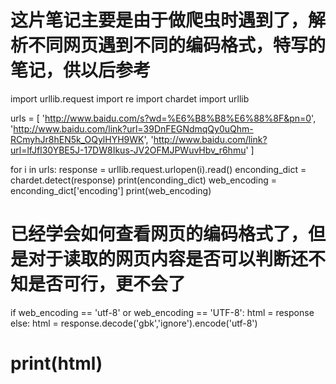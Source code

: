 # 这片笔记主要是由于做爬虫时遇到了，解析不同网页遇到不同的编码格式，特写的笔记，供以后参考
import urllib.request
import re
import chardet
import urllib

urls = [
'http://www.baidu.com/s?wd=%E6%B8%B8%E6%88%8F&pn=0',
'http://www.baidu.com/link?url=39DnFEGNdmqQy0uQhm-RCmyhJr8hEN5k_OQylHYH9WK',
'http://www.baidu.com/link?url=lfJfl30YBE5J-17DW8Ikus-JV2OFMJPWuvHbv_r6hmu'
]

for i in urls:
    response = urllib.request.urlopen(i).read()
    enconding_dict = chardet.detect(response)
    print(enconding_dict)
    web_encoding = enconding_dict['encoding']
    print(web_encoding)


# 已经学会如何查看网页的编码格式了，但是对于读取的网页内容是否可以判断还不知是否可行，更不会了
if web_encoding == 'utf-8' or web_encoding == 'UTF-8':
    html = response
else:
    html = response.decode('gbk','ignore').encode('utf-8')
# print(html)
